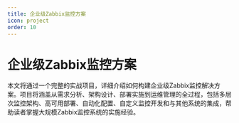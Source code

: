 ```yaml
---
title: 企业级Zabbix监控方案
icon: project
order: 10
---
```


# 企业级Zabbix监控方案

本文将通过一个完整的实战项目，详细介绍如何构建企业级Zabbix监控解决方案。项目将涵盖从需求分析、架构设计、部署实施到运维管理的全过程，包括多层次监控架构、高可用部署、自动化配置、自定义监控开发和与其他系统的集成，帮助读者掌握大规模Zabbix监控系统的实施经验。
